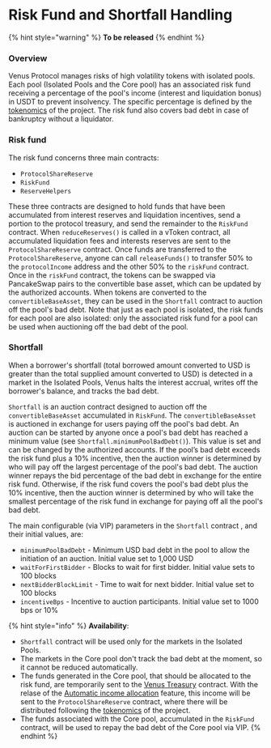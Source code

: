 # Risk Fund and Shortfall Handling

{% hint style="warning" %}
**To be released**
{% endhint %}

### **Overview**

Venus Protocol manages risks of high volatility tokens with isolated pools. Each pool (Isolated Pools and the Core pool) has an associated risk fund receiving a percentage of the pool's income (interest and liquidation bonus) in USDT to prevent insolvency. The specific percentage is defined by the [tokenomics](../governance/tokenomics.md) of the project. The risk fund also covers bad debt in case of bankruptcy without a liquidator.

### Risk fund

The risk fund concerns three main contracts:

* `ProtocolShareReserve`
* `RiskFund`
* `ReserveHelpers`

These three contracts are designed to hold funds that have been accumulated from interest reserves and liquidation incentives, send a portion to the protocol treasury, and send the remainder to the `RiskFund` contract. When `reduceReserves()` is called in a vToken contract, all accumulated liquidation fees and interests reserves are sent to the `ProtocolShareReserve` contract. Once funds are transferred to the `ProtocolShareReserve`, anyone can call `releaseFunds()` to transfer 50% to the `protocolIncome` address and the other 50% to the `riskFund` contract. Once in the `riskFund` contract, the tokens can be swapped via PancakeSwap pairs to the convertible base asset, which can be updated by the authorized accounts. When tokens are converted to the `convertibleBaseAsset`, they can be used in the `Shortfall` contract to auction off the pool's bad debt. Note that just as each pool is isolated, the risk funds for each pool are also isolated: only the associated risk fund for a pool can be used when auctioning off the bad debt of the pool.

### Shortfall

When a borrower's shortfall (total borrowed amount converted to USD is greater than the total supplied amount converted to USD) is detected in a market in the Isolated Pools, Venus halts the interest accrual, writes off the borrower's balance, and tracks the bad debt.

`Shortfall` is an auction contract designed to auction off the `convertibleBaseAsset` accumulated in `RiskFund`. The `convertibleBaseAsset` is auctioned in exchange for users paying off the pool's bad debt. An auction can be started by anyone once a pool's bad debt has reached a minimum value (see `Shortfall.minimumPoolBadDebt()`). This value is set and can be changed by the authorized accounts. If the pool’s bad debt exceeds the risk fund plus a 10% incentive, then the auction winner is determined by who will pay off the largest percentage of the pool's bad debt. The auction winner repays the bid percentage of the bad debt in exchange for the entire risk fund. Otherwise, if the risk fund covers the pool's bad debt plus the 10% incentive, then the auction winner is determined by who will take the smallest percentage of the risk fund in exchange for paying off all the pool's bad debt.

The main configurable (via VIP) parameters in the `Shortfall` contract , and their initial values, are:

* `minimumPoolBadDebt` - Minimum USD bad debt in the pool to allow the initiation of an auction. Initial value set to 1,000 USD
* `waitForFirstBidder` - Blocks to wait for first bidder. Initial value sets to 100 blocks
* `nextBidderBlockLimit` - Time to wait for next bidder. Initial value set to 100 blocks
* `incentiveBps` - Incentive to auction participants. Initial value set to 1000 bps or 10%

{% hint style="info" %}
**Availability**:

* `Shortfall` contract will be used only for the markets in the Isolated Pools.
* The markets in the Core pool don't track the bad debt at the moment, so it cannot be reduced automatically.
* The funds generated in the Core pool, that should be allocated to the risk fund, are temporarily sent to the [Venus Treasury](https://bscscan.com/address/0xf322942f644a996a617bd29c16bd7d231d9f35e9) contract. With the relase of the [Automatic income allocation](../whats-new/automatic-income-allocation.md) feature, this income will be sent to the `ProtocolShareReserve` contract, where there will be distributed following the [tokenomics](../governance/tokenomics.md) of the project.
* The funds associated with the Core pool, accumulated in the `RiskFund` contract, will be used to repay the bad debt of the Core pool via VIP.
{% endhint %}
